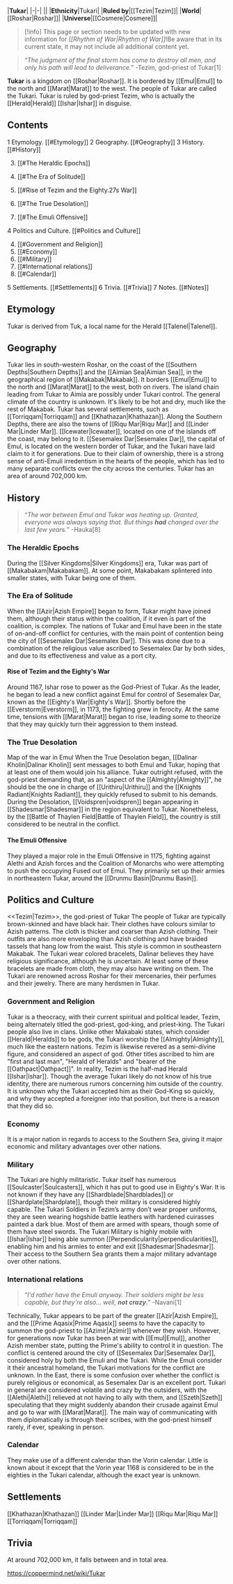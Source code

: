 |**Tukar**|
|-|-|
||
|**Ethnicity**|Tukari|
|**Ruled by**|[[Tezim\|Tezim]]|
|**World**|[[Roshar\|Roshar]]|
|**Universe**|[[Cosmere\|Cosmere]]|

> [!info] This page or section needs to be updated with new information for *[[Rhythm of War\|Rhythm of War]]*!Be aware that in its current state, it may not include all additional content yet.

>“*The judgment of the final storm has come to destroy all men, and only his path will lead to deliverance.*”
\-Tezim, god-priest of Tukar[1]


**Tukar** is a kingdom on [[Roshar\|Roshar]]. It is bordered by [[Emul\|Emul]] to the north and [[Marat\|Marat]] to the west. The people of Tukar are called the Tukari.
Tukar is ruled by god-priest Tezim, who is actually the [[Herald\|Herald]] [[Ishar\|Ishar]] in disguise.

## Contents

1 Etymology. [[#Etymology]] 
2 Geography. [[#Geography]] 
3 History. [[#History]] 

3. [[#The Heraldic Epochs]] 
3. [[#The Era of Solitude]] 

3. [[#Rise of Tezim and the Eighty.27s War]] 


3. [[#The True Desolation]] 

3. [[#The Emuli Offensive]] 




4 Politics and Culture. [[#Politics and Culture]] 

4. [[#Government and Religion]] 
4. [[#Economy]] 
4. [[#Military]] 
4. [[#International relations]] 
4. [[#Calendar]] 


5 Settlements. [[#Settlements]] 
6 Trivia. [[#Trivia]] 
7 Notes. [[#Notes]] 


## Etymology
Tukar is derived from Tuk, a local name for the Herald [[Talenel\|Talenel]].

## Geography
Tukar lies in south-western Roshar, on the coast of the [[Southern Depths\|Southern Depths]] and the [[Aimian Sea\|Aimian Sea]], in the geographical region of [[Makabak\|Makabak]]. It borders [[Emul\|Emul]] to the north and [[Marat\|Marat]] to the west, both on rivers. The island chain leading from Tukar to Aimia are possibly under Tukari control. The general climate of the country is unknown. It's likely to be hot and dry, much like the rest of Makabak.
Tukar has several settlements, such as [[Torriqqam\|Torriqqam]] and [[Khathazan\|Khathazan]]. Along the Southern Depths, there are also the towns of [[Riqu Mar\|Riqu Mar]] and [[Linder Mar\|Linder Mar]]. [[Icewater\|Icewater]], located on one of the islands off the coast, may belong to it. [[Sesemalex Dar\|Sesemalex Dar]], the capital of Emul, is located on the western border of Tukar, and the Tukari have laid claim to it for generations. Due to their claim of ownership, there is a strong sense of anti-Emuli irredentism in the hearts of the people, which has led to many separate conflicts over the city across the centuries.
Tukar has an area of around 702,000 km.

## History
>“*The war between Emul and Tukar was heating up. Granted, everyone was always saying that. But things **had** changed over the last few years.*”
\-Hauka[8]


### The Heraldic Epochs
During the [[Silver Kingdoms\|Silver Kingdoms]] era, Tukar was part of [[Makabakam\|Makabakam]]. At some point, Makabakam splintered into smaller states, with Tukar being one of them.

### The Era of Solitude
When the [[Azir\|Azish Empire]] began to form, Tukar might have joined them, although their status within the coalition, if it even is part of the coalition, is complex.
The nations of Tukar and Emul have been in the state of on-and-off conflict for centuries, with the main point of contention being the city of [[Sesemalex Dar\|Sesemalex Dar]]. This was done due to a combination of the religious value ascribed to Sesemalex Dar by both sides, and due to its effectiveness and value as a port city.

#### Rise of Tezim and the Eighty's War
Around 1167, Ishar rose to power as the God-Priest of Tukar. As the leader, he began to lead a new conflict against Emul for control of Sesemalex Dar, known as the [[Eighty's War\|Eighty's War]]. Shortly before the [[Everstorm\|Everstorm]], in 1173, the fighting grew in ferocity. At the same time, tensions with [[Marat\|Marat]] began to rise, leading some to theorize that they may quickly turn their aggression to them instead.

### The True Desolation
  Map of the war in Emul
When the True Desolation began, [[Dalinar Kholin\|Dalinar Kholin]] sent messages to both Emul and Tukar, hoping that at least one of them would join his alliance. Tukar outright refused, with the god-priest demanding that, as an "aspect of the [[Almighty\|Almighty]]", he should be the one in charge of [[Urithiru\|Urithiru]] and the [[Knights Radiant\|Knights Radiant]], they quickly refused to submit to his demands.
During the Desolation, [[Voidspren\|voidspren]] began appearing in [[Shadesmar\|Shadesmar]] in the region equivalent to Tukar. Nonetheless, by the [[Battle of Thaylen Field\|Battle of Thaylen Field]], the country is still considered to be neutral in the conflict.

#### The Emuli Offensive
They played a major role in the Emuli Offensive in 1175, fighting against Alethi and Azish forces and the Coalition of Monarchs who were attempting to push the occupying Fused out of Emul. They primarily set up their armies in northeastern Tukar, around the [[Drunmu Basin\|Drunmu Basin]].



## Politics and Culture
  <<Tezim\|Tezim>>, the god-priest of Tukar
The people of Tukar are typically brown-skinned and have black hair. Their clothes have colours similar to Azish patterns. The cloth is thicker and coarser than Azish clothing. Their outfits are also more enveloping than Azish clothing and have braided tassels that hang low from the waist. This style is common in southeastern Makabak.
The Tukari wear colored bracelets, Dalinar believes they have religious significance, although he is uncertain. At least some of these bracelets are made from cloth, they may also have writing on them.
The Tukari are renowned across Roshar for their mercenaries, their perfumes and their jewelry. There are many herdsmen in Tukar.

### Government and Religion
Tukar is a theocracy, with their current spiritual and political leader, Tezim, being alternately titled the god-priest, god-king, and priest-king. The Tukari people also live in clans.
Unlike other Makabaki states, which consider [[Herald\|Heralds]] to be gods, the Tukari worship the [[Almighty\|Almighty]], much like the eastern nations. Tezim is likewise revered as a semi-divine figure, and considered an aspect of god. Other titles ascribed to him are "first and last man", "Herald of Heralds" and "bearer of the [[Oathpact\|Oathpact]]". In reality, Tezim is the half-mad Herald [[Ishar\|Ishar]]. Though the average Tukari likely do not know of his true identity, there are numerous rumors concerning him outside of the country.
It is unknown why the Tukari accepted him as their God-King so quickly, and why they accepted a foreigner into that position, but there is a reason that they did so.

### Economy
It is a major nation in regards to access to the Southern Sea, giving it major economic and military advantages over other nations.

### Military
The Tukari are highly militaristic. Tukar itself has numerous [[Soulcaster\|Soulcasters]], which it has put to good use in Eighty's War. It is not known if they have any [[Shardblade\|Shardblades]] or [[Shardplate\|Shardplate]], though their military is considered highly capable.
The Tukari Soldiers in Tezim’s army don’t wear proper uniforms, they are seen wearing hogshide battle leathers with hardened cuirasses painted a dark blue. Most of them are armed with spears, though some of them have steel swords.
The Tukari Military is highly mobile with [[Ishar\|Ishar]] being able summon [[Perpendicularity\|perpendicularities]], enabling him and his armies to enter and exit [[Shadesmar\|Shadesmar]].
Their access to the Southern Sea grants them a major military advantage over other nations.

### International relations
>“*I'd rather have the Emuli anyway. Their soldiers might be less capable, but they’re also… well, **not crazy**.*”
\-Navani[1]


Technically, Tukar appears to be part of the greater [[Azir\|Azish Empire]], and the [[Prime Aqasix\|Prime Aqasix]] seems to have the capacity to summon the god-priest to [[Azimir\|Azimir]] whenever they wish. However, for generations now Tukar has been at war with [[Emul\|Emul]], another Azish member state, putting the Prime's ability to control it in question. The conflict is centered around the city of [[Sesemalex Dar\|Sesemalex Dar]], considered holy by both the Emuli and the Tukari. While the Emuli consider it their ancestral homeland, the Tukari motivations for the conflict are unknown. In the East, there is some confusion over whether the conflict is purely religious or economical, as Sesemalex Dar is an excellent port.
Tukari in general are considered volatile and crazy by the outsiders, with the [[Alethi\|Alethi]] relieved at not having to ally with them, and [[Szeth\|Szeth]] speculating that they might suddenly abandon their crusade against Emul and go to war with [[Marat\|Marat]]. The main way of communicating with them diplomatically is through their scribes, with the god-priest himself rarely, if ever, speaking in person.

### Calendar
They make use of a different calendar than the Vorin calendar. Little is known about it except that the Vorin year 1168 is considered to be in the eighties in the Tukari calendar, although the exact year is unknown.

## Settlements
[[Khathazan\|Khathazan]]
[[Linder Mar\|Linder Mar]]
[[Riqu Mar\|Riqu Mar]]
[[Torriqqam\|Torriqqam]]
## Trivia
At around 702,000 km, it falls between  and  in total area.


https://coppermind.net/wiki/Tukar